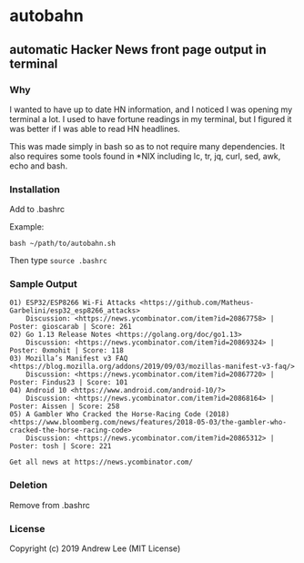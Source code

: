 # autobahn
## automatic Hacker News front page output in terminal

### Why
I wanted to have up to date HN information, and I noticed I was opening my terminal a lot.
I used to have fortune readings in my terminal, but I figured it was better if I was able
to read HN headlines.

This was made simply in bash so as to not require many dependencies. It also requires some
tools found in *NIX including lc, tr, jq, curl, sed, awk, echo and bash.

### Installation
Add to .bashrc

Example:
```
bash ~/path/to/autobahn.sh
```

Then type `source .bashrc`

### Sample Output
```
01) ESP32/ESP8266 Wi-Fi Attacks <https://github.com/Matheus-Garbelini/esp32_esp8266_attacks>
    Discussion: <https://news.ycombinator.com/item?id=20867758> | Poster: gioscarab | Score: 261
02) Go 1.13 Release Notes <https://golang.org/doc/go1.13>
    Discussion: <https://news.ycombinator.com/item?id=20869324> | Poster: 0xmohit | Score: 118
03) Mozilla’s Manifest v3 FAQ <https://blog.mozilla.org/addons/2019/09/03/mozillas-manifest-v3-faq/>
    Discussion: <https://news.ycombinator.com/item?id=20867720> | Poster: Findus23 | Score: 101
04) Android 10 <https://www.android.com/android-10/?>
    Discussion: <https://news.ycombinator.com/item?id=20868164> | Poster: Aissen | Score: 258
05) A Gambler Who Cracked the Horse-Racing Code (2018) <https://www.bloomberg.com/news/features/2018-05-03/the-gambler-who-cracked-the-horse-racing-code>
    Discussion: <https://news.ycombinator.com/item?id=20865312> | Poster: tosh | Score: 221

Get all news at https://news.ycombinator.com/
```

### Deletion
Remove from .bashrc

### License
Copyright (c) 2019 Andrew Lee (MIT License)
